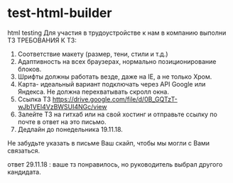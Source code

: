 # test-html-builder
html testing
Для участия в трудоустройстве к нам в компанию выполни ТЗ
ТРЕБОВАНИЯ К ТЗ: 
1) Соответствие макету (размер, тени, стили и т.д.)
2) Адаптивность на всех браузерах, нормально позиционирование блоков.
3) Шрифты должны работать везде, даже на IE, а не только Хром.
4) Карта-  идеальный вариант подключать через API Google или Яндекса. Не должна перехватывать скролл окна.
5) Ссылка ТЗ
https://drive.google.com/file/d/0B_GQTzT-wJb1VEl4VzBWSUI4NGc/view
6) Залейте ТЗ  на гитхаб или на свой хостинг и отправьте ссылку по почте в ответ на это письмо.
7) Дедлайн до понедельника 19.11.18.

Не забудьте указать в письме Ваш скайп, чтобы мы могли с Вами связаться.


ответ 29.11.18 :
ваше тз понравилось, но руководитель выбрал другого кандидата. 
